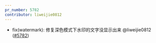 ```yaml
---
pr_number: 5782
contributor: liweijie0812
---
```


- fix(watermark): 修复深色模式下水印的文字没显示出来 @liweijie0812 ([#5782](https://github.com/Tencent/tdesign-vue-next/pull/5782))
